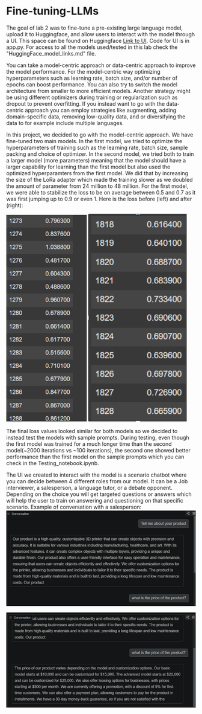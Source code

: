 # Fine-tuning-LLMs

The goal of lab 2 was to fine-tune a pre-existing large language model, upload it to Huggingface, and allow users to interact with the model through a UI. This space can be found on Huggingface [Link to UI](https://huggingface.co/spaces/SWAH-KTH/lab2). Code for UI is in app.py. For access to all the models used/tested in this lab check the "HuggingFace_model_links.md" file.

You can take a model-centric approach or data-centric approach to improve the model performance. For the model-centric way optimizing hyperparameters such as learning rate, batch size, and/or number of epochs can boost performance. You can also try to switch the model architecture from smaller to more efficient models. Another strategy might be using different optimizers during training or regularization such as dropout to prevent overfitting. If you instead want to go with the data-centric approach you can employ strategies like augmenting, adding domain-specific data, removing low-quality data, and or diversifying the data to for example include multiple languages.

In this project, we decided to go with the model-centric approach. We have fine-tuned two main models. In the first model, we tried to optimize the hyperparameters of training such as the learning rate, batch size, sample packing and choice of optimizer. In the second model, we tried both to train a larger model (more parameters) meaning that the model should have a larger capability for learning than the first model but also used the optimized hyperparamters from the first model. We did that by increasing the size of the LoRa adapter which made the training slower as we doubled the amount of parameter from 24 million to 48 million. For the first model, we were able to stabilize the loss to be on average between 0.5 and 0.7 as it was first jumping up to 0.9 or even 1. Here is the loss before (left) and after (right):

![image](train1.png)
![image](train2.png)

The final loss values looked similar for both models so we decided to instead test the models with sample prompts. During testing, even though the first model was trained for a much longer time than the second model(~2000 iterations vs ~100 iterations), the second one showed better performance than the first model on the sample prompts which you can check in the Testing_notebook.ipynb. 

The UI we created to interact with the model is a scenario chatbot where you can decide between 4 different roles from our model. It can be a Job interviewer, a salesperson, a language tutor, or a debate opponent. Depending on the choice you will get targeted questions or answers which will help the user to train on answering and questioning on that specific scenario. Example of conversation with a salesperson:
![image](test1.png)

![image](test2.png)
